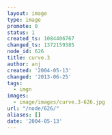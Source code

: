 ```yaml
---
layout: image
type: image
promote: 0
status: 1
created_ts: 1084406767
changed_ts: 1372159385
node_id: 626
title: curve.3
author: anj
created: '2004-05-13'
changed: '2013-06-25'
tags:
  - imgn
images:
  - image/images/curve.3-626.jpg
url: "/node/626/"
aliases: []
date: '2004-05-13'
---
```


